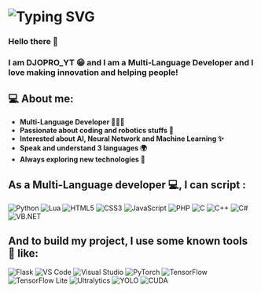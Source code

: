 # ![Typing SVG](https://readme-typing-svg.demolab.com?font=Fira+Code&size=40&duration=2000&pause=2000&width=1000&height=100&lines=Hi+and+welcome+to+my+profile+%F0%9F%91%8B!;Bonjour+et+bienvenue+dans+mon+profile+%F0%9F%91%8B!;%D8%A7%D9%84%D8%B3%D9%84%D8%A7%D9%85+%D8%B9%D9%84%D9%8A%D9%83%D9%85+%D9%88+%D9%85%D8%A7%D8%B1%D8%AD%D8%A8%D8%A7+%D8%A8%D9%83+%D9%81%D9%8A+%D9%85%D9%84%D9%81%D9%8A+%D8%B4%D8%AE%D8%B5%D9%8A+%F0%9F%91%8B!)

### Hello there 👋
### I am DJOPRO_YT 😁 and I am a Multi-Language Developer and I love making innovation and helping people!

## 💻 About me:

- **Multi-Language Developer 👨🏻‍💻**
- **Passionate about coding and robotics stuffs 🤖**
- **Interested about AI, Neural Network and Machine Learning ✨**
- **Speak and understand 3 languages 🌍**
- **Always exploring new technologies 🔎**

## As a Multi-Language developer 💻, I can script :
![Python](https://img.shields.io/badge/Python-3776AB?style=for-the-badge&logo=python&logoColor=white)
![Lua](https://img.shields.io/badge/Lua-2C2D72?style=for-the-badge&logo=lua&logoColor=white)
![HTML5](https://img.shields.io/badge/HTML5-E34F26?style=for-the-badge&logo=html5&logoColor=white)
![CSS3](https://img.shields.io/badge/CSS3-1572B6?style=for-the-badge&logo=css3&logoColor=white)
![JavaScript](https://img.shields.io/badge/JavaScript-F7DF1E?style=for-the-badge&logo=javascript&logoColor=black)
![PHP](https://img.shields.io/badge/PHP-777BB4?style=for-the-badge&logo=php&logoColor=white)
![C](https://img.shields.io/badge/C-00599C?style=for-the-badge&logo=c&logoColor=white)
![C++](https://img.shields.io/badge/C++-00599C?style=for-the-badge&logo=cplusplus&logoColor=white)
![C#](https://img.shields.io/badge/C%23-239120?style=for-the-badge&logo=csharp&logoColor=white)
![VB.NET](https://img.shields.io/badge/VB.NET-512BD4?style=for-the-badge&logo=dotnet&logoColor=white)

## And to build my project, I use some known tools 🔧 like:
![Flask](https://img.shields.io/badge/Flask-000000?style=for-the-badge&logo=flask&logoColor=white)
![VS Code](https://img.shields.io/badge/VS%20Code-007ACC?style=for-the-badge&logo=visual-studio-code&logoColor=white)
![Visual Studio](https://img.shields.io/badge/Visual%20Studio-5C2D91?style=for-the-badge&logo=visual-studio&logoColor=white)
![PyTorch](https://img.shields.io/badge/PyTorch-EE4C2C?style=for-the-badge&logo=pytorch&logoColor=white)
![TensorFlow](https://img.shields.io/badge/TensorFlow-FF6F00?style=for-the-badge&logo=tensorflow&logoColor=white)
![TensorFlow Lite](https://img.shields.io/badge/TensorFlow%20Lite-FF6F00?style=for-the-badge&logo=tensorflow&logoColor=white)
![Ultralytics](https://img.shields.io/badge/Ultralytics-4D4D4D?style=for-the-badge&logo=yolo&logoColor=white)
![YOLO](https://img.shields.io/badge/YOLO-00FFFF?style=for-the-badge&logo=yolo&logoColor=black)
![CUDA](https://img.shields.io/badge/CUDA-76B900?style=for-the-badge&logo=nvidia&logoColor=white)

<!--
https://readme-typing-svg.demolab.com/demo/?size=40&duration=2000&pause=2000&width=1000&height=100&lines=Hi+and+welcome+to+my+profile+%F0%9F%91%8B!;Bonjour+et+bienvenue+dans+mon+profile+%F0%9F%91%8B!;%D8%A7%D9%84%D8%B3%D9%84%D8%A7%D9%85+%D8%B9%D9%84%D9%8A%D9%83%D9%85+%D9%88+%D9%85%D8%A7%D8%B1%D8%AD%D8%A8%D8%A7+%D8%A8%D9%83+%D9%81%D9%8A+%D9%85%D9%84%D9%81%D9%8A+%D8%B4%D8%AE%D8%B5%D9%8A+%F0%9F%91%8B!
-->
